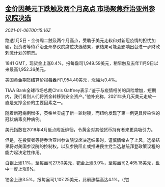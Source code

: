 <!--1609892593000-->
[金价因美元下跌触及两个月高点 市场聚焦乔治亚州参议院决选](https://cn.reuters.com/article/global-precious-0105-tues-idCNKBS29B00Z)
------

<div><i>2021-01-06T00:15:16Z</i></div><p>路透1月5日 - 金价周二触及两个月高点，受助于美元走软和对新冠疫情的担忧加剧，投资者等待乔治亚州参议院席位决选结果，该结果可能会影响出台进一步财政刺激计划的前景。</p><p>1841 GMT，现货金上涨0.4%，报每盎司1,949.59美元，稍早触及去年11月9日以来最高1,952.36美元。</p><p>美国黄金期货结算价报每盎司1,954.40美元，涨幅为0.4%。</p><p>TIAA Bank全球市场总裁Chris Gaffney表示:“鉴于与疫情相关的风险增加，短期内，我们看到人们将资金转移到安全资产。”他补充称，2021年头几天美元走软一直是支撑金价的主要因素之一。</p><p>随着新冠病例增多，英格兰实施了新一轮封锁，而纽约发现了第一例更具传染性的冠状病毒变种病例。</p><p>美元指数在2018年4月低点附近徘徊，令黄金对其他货币持有者来更具吸引力。</p><p>但是，在投资者等待乔治亚州参议院议席决选结果时，谨慎情绪占了上风。选举结果将对美国参议院的控制权，以及参院阻止或推进民主党当选总统拜登政策议程的能力起决定性作用。</p><p>白银上涨1.1%，至每盎司27.50美元，钯金上涨3.9%，至每盎司2,465.18美元，盘中一度上涨6%。</p><p>铂金上涨3.5%，报每盎司1,107.25美元，此前涨幅高达4.1%。(完)</p>
